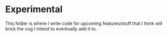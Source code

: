 # Experimental
This folder is where I write code for upcoming features/stuff that I think will brick the cog I intend to eventually add it to.
